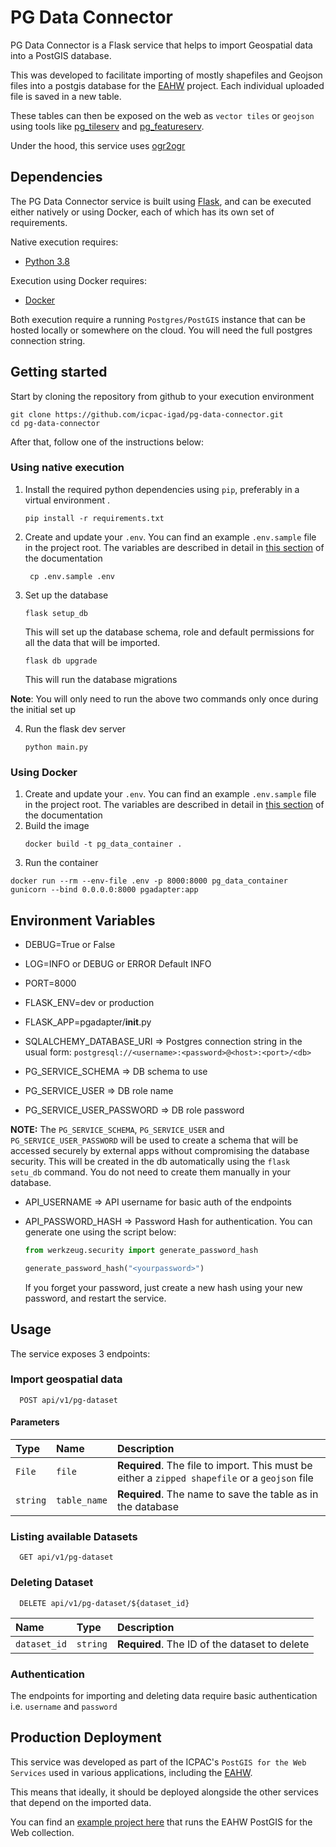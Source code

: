 # PG Data Connector

PG Data Connector is a Flask service that helps to import Geospatial data into a PostGIS database.

This was developed to facilitate importing of mostly shapefiles and Geojson files into a postgis database for
the [EAHW](https://eahazardswatch.icpac.net) project. Each individual uploaded file is saved in a new table.

These tables can then be exposed on the web as `vector tiles`
or `geojson` using tools like [pg_tileserv](https://github.com/CrunchyData/pg_tileserv)
and [pg_featureserv](https://github.com/CrunchyData/pg_featureserv).

Under the hood, this service uses [ogr2ogr](https://gdal.org/programs/ogr2ogr.html)

## Dependencies

The PG Data Connector service is built using [Flask](https://github.com/pallets/flask), and can be executed either
natively or using Docker, each of which has its own set of requirements.

Native execution requires:

- [Python 3.8](https://www.python.org/)

Execution using Docker requires:

- [Docker](https://www.docker.com/)

Both execution require a running `Postgres/PostGIS` instance that can be hosted locally or somewhere on the cloud. You
will need the full postgres connection string.

## Getting started

Start by cloning the repository from github to your execution environment

```
git clone https://github.com/icpac-igad/pg-data-connector.git
cd pg-data-connector
```

After that, follow one of the instructions below:

### Using native execution

1. Install the required python dependencies using `pip`, preferably in a virtual environment .

    ```
    pip install -r requirements.txt
    ```

2. Create and update your `.env`. You can find an example `.env.sample` file in the project root. The variables are
   described in detail in [this section](#environment-variables) of the documentation
    ```
     cp .env.sample .env
   ```

3. Set up the database
   ```
   flask setup_db
   ```
   This will set up the database schema, role and default permissions for all the data that will be imported.

   ```
   flask db upgrade
   ```

   This will run the database migrations

**Note**: You will only need to run the above two commands only once during the initial set up

4. Run the flask dev server

   ```
   python main.py
   ```

### Using Docker

1. Create and update your `.env`. You can find an example `.env.sample` file in the project root. The variables are
   described in detail in [this section](#environment-variables) of the documentation
2. Build the image
   ```
   docker build -t pg_data_container .
   ```
3. Run the container

```
docker run --rm --env-file .env -p 8000:8000 pg_data_container gunicorn --bind 0.0.0.0:8000 pgadapter:app

```

## Environment Variables

- DEBUG=True or False
- LOG=INFO or DEBUG or ERROR Default INFO
- PORT=8000
- FLASK_ENV=dev or production
- FLASK_APP=pgadapter/__init__.py

- SQLALCHEMY_DATABASE_URI => Postgres connection string in the usual
  form: `postgresql://<username>:<password>@<host>:<port>/<db>`
- PG_SERVICE_SCHEMA => DB schema to use
- PG_SERVICE_USER => DB role name
- PG_SERVICE_USER_PASSWORD => DB role password

**NOTE:** The `PG_SERVICE_SCHEMA`, `PG_SERVICE_USER` and `PG_SERVICE_USER_PASSWORD` will be used to create a schema that
will be accessed securely by external apps without compromising the database security. This will be created in the db
automatically using the `flask setu_db` command. You do not need to create them manually in your database.

- API_USERNAME => API username for basic auth of the endpoints
- API_PASSWORD_HASH =>  Password Hash for authentication. You can generate one using the script below:
   ```python
   from werkzeug.security import generate_password_hash
   
   generate_password_hash("<yourpassword>")
   ```

  If you forget your password, just create a new hash using your new password, and restart the service.

## Usage

The service exposes 3 endpoints:

### Import geospatial data

```http request
  POST api/v1/pg-dataset
```

#### Parameters

| Type     | Name         | Description                                                                                    |
|:---------|:-------------|:-----------------------------------------------------------------------------------------------|
| `File`   | `file`       | **Required**. The file to import. This must be either a `zipped shapefile` or a `geojson` file |
| `string` | `table_name` | **Required**. The name to save the table as in the database                                    |

### Listing available Datasets

```http request
  GET api/v1/pg-dataset
```

### Deleting Dataset

```http request
  DELETE api/v1/pg-dataset/${dataset_id}
```

| Name         | Type     | Description                                   |
|:-------------|:---------|:----------------------------------------------|
| `dataset_id` | `string` | **Required**. The ID of the dataset to delete |

### Authentication

The endpoints for importing and deleting data require basic authentication i.e. `username` and `password`

## Production Deployment

This service was developed as part of the ICPAC's `PostGIS for the Web Services`
used in various applications, including the [EAHW](https://eahazardswatch.icpac.net).

This means that ideally, it should be deployed alongside the other services that depend on the imported data.

You can find an [example project here](https://github.com/icpac-igad/eahw-pg4w) that runs the EAHW PostGIS for the Web
collection.




